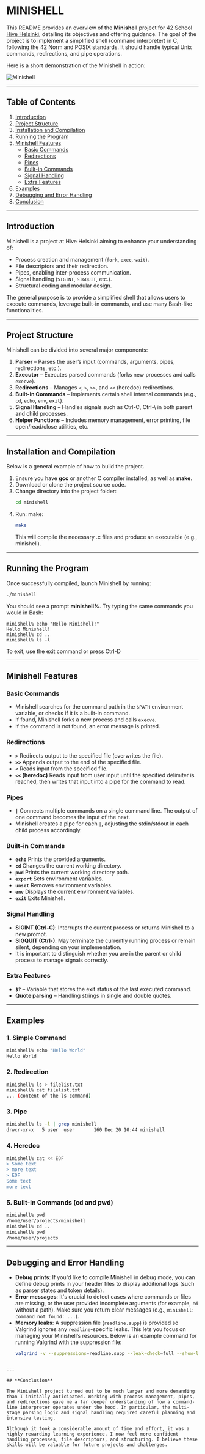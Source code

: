 # **MINISHELL**

This README provides an overview of the **Minishell** project for 42 School [Hive Helsinki](https://www.hive.fi/en/), detailing its objectives and offering guidance. The goal of the project is to implement a simplified shell (command interpreter) in C, following the 42 Norm and POSIX standards. It should handle typical Unix commands, redirections, and pipe operations.

Here is a short demonstration of the Minishell in action:

![Minishell](imgs/minishell.gif)

---

## **Table of Contents**
1. [Introduction](#introduction)  
2. [Project Structure](#project-structure)  
3. [Installation and Compilation](#installation-and-compilation)  
4. [Running the Program](#running-the-program)  
5. [Minishell Features](#minishell-features)  
   - [Basic Commands](#basic-commands)  
   - [Redirections](#redirections)  
   - [Pipes](#pipes)  
   - [Built-in Commands](#built-in-commands)  
   - [Signal Handling](#signal-handling)  
   - [Extra Features](#extra-features)   
6. [Examples](#examples)  
7. [Debugging and Error Handling](#debugging-and-error-handling)   
10. [Conclusion](#conclusion)

---

## **Introduction**
Minishell is a project at Hive Helsinki aiming to enhance your understanding of:
- Process creation and management (`fork`, `exec`, `wait`).
- File descriptors and their redirection.
- Pipes, enabling inter-process communication.
- Signal handling (`SIGINT`, `SIGQUIT`, etc.).
- Structural coding and modular design.

The general purpose is to provide a simplified shell that allows users to execute commands, leverage built-in commands, and use many Bash-like functionalities.

---

## **Project Structure**
Minishell can be divided into several major components:

1. **Parser** – Parses the user’s input (commands, arguments, pipes, redirections, etc.).  
2. **Executor** – Executes parsed commands (forks new processes and calls `execve`).  
3. **Redirections** – Manages `<`, `>`, `>>`, and `<<` (heredoc) redirections.  
4. **Built-in Commands** – Implements certain shell internal commands (e.g., `cd`, `echo`, `env`, `exit`).  
5. **Signal Handling** – Handles signals such as Ctrl-C, Ctrl-\ in both parent and child processes.  
6. **Helper Functions** – Includes memory management, error printing, file open/read/close utilities, etc.

---

## **Installation and Compilation**
Below is a general example of how to build the project.

1. Ensure you have **gcc** or another C compiler installed, as well as **make**.  
2. Download or clone the project source code.  
3. Change directory into the project folder:
   ```bash
   cd minishell
4. Run:
make:
   ```bash
   make
   ```
   This will compile the necessary .c files and produce an executable (e.g., minishell).

---

## **Running the Program**
Once successfully compiled, launch Minishell by running:

```bash
./minishell
```
You should see a prompt **minishell%**. Try typing the same commands you would in Bash:
```
minishell% echo "Hello Minishell!"
Hello Minishell!
minishell% cd ..
minishell% ls -l
```
To exit, use the exit command or press Ctrl-D

---

## **Minishell Features**

### **Basic Commands**
- Minishell searches for the command path in the `$PATH` environment variable, or checks if it is a built-in command.
- If found, Minishell forks a new process and calls `execve`.
- If the command is not found, an error message is printed.
  
### **Redirections**
- **`>`** Redirects output to the specified file (overwrites the file).
- **`>>`** Appends output to the end of the specified file.
- **`<`** Reads input from the specified file.
- **`<<` (heredoc)** Reads input from user input until the specified delimiter is reached, then writes that input into a pipe for the command to read.

### **Pipes**
- **`|`** Connects multiple commands on a single command line. The output of one command becomes the input of the next.
- Minishell creates a pipe for each `|`, adjusting the stdin/stdout in each child process accordingly.

### **Built-in Commands**
- **`echo`** Prints the provided arguments.
- **`cd`** Changes the current working directory.
- **`pwd`** Prints the current working directory path.
- **`export`** Sets environment variables.
- **`unset`** Removes environment variables.
- **`env`** Displays the current environment variables.
- **`exit`** Exits Minishell.

### **Signal Handling**
- **SIGINT (Ctrl-C)**: Interrupts the current process or returns Minishell to a new prompt.
- **SIGQUIT (Ctrl-\)**: May terminate the currently running process or remain silent, depending on your implementation.
- It is important to distinguish whether you are in the parent or child process to manage signals correctly.

### **Extra Features**
- **`$?`** – Variable that stores the exit status of the last executed command.
- **Quote parsing** – Handling strings in single and double quotes.

---

## **Examples**

### 1. Simple Command
```bash
minishell% echo "Hello World"
Hello World
```
### 2. Redirection
```bash
minishell% ls > filelist.txt
minishell% cat filelist.txt
... (content of the ls command)
```
### 3. Pipe
```bash
minishell% ls -l | grep minishell
drwxr-xr-x   5 user  user       160 Dec 20 10:44 minishell
```
### 4. Heredoc
```bash
minishell% cat << EOF
> Some text
> more text
> EOF
Some text
more text
```
### 5. Built-in Commands (cd and pwd)
```bash
minishell% pwd
/home/user/projects/minishell
minishell% cd ..
minishell% pwd
/home/user/projects
```

---

## **Debugging and Error Handling**
- **Debug prints**: If you'd like to compile Minishell in debug mode, you can define debug prints in your header files to display additional logs (such as parser states and token details).  
- **Error messages**: It's crucial to detect cases where commands or files are missing, or the user provided incomplete arguments (for example, `cd` without a path). Make sure you return clear messages (e.g., `minishell: command not found: ...`).  
- **Memory leaks**: A suppression file (`readline.supp`) is provided so Valgrind ignores any `readline`-specific leaks. This lets you focus on managing your Minishell’s resources. Below is an example command for running Valgrind with the suppression file:
  ```bash
  valgrind -v --suppressions=readline.supp --leak-check=full --show-leak-kinds=all ./minishell
```

---

## **Conclusion**

The Minishell project turned out to be much larger and more demanding than I initially anticipated. Working with process management, pipes, and redirections gave me a far deeper understanding of how a command-line interpreter operates under the hood. In particular, the multi-stage parsing logic and signal handling required careful planning and intensive testing.

Although it took a considerable amount of time and effort, it was a highly rewarding learning experience. I now feel more confident handling processes, file descriptors, and structuring. I believe these skills will be valuable for future projects and challenges.
